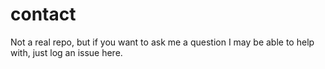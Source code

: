 # contact
Not a real repo, but if you want to ask me a question I may be able to help with, just log an issue here.

